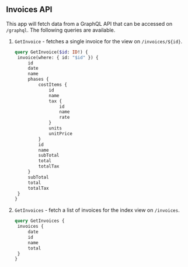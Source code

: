 ## Invoices API

This app will fetch data from a GraphQL API that can be accessed on `/graphql`. The following queries are available.

1. `GetInvoice` - fetches a single invoice for the view on `/invoices/${id}`.

   ```graphql
   query GetInvoice($id: ID!) {
   	invoice(where: { id: "$id" }) {
   		id
   		date
   		name
   		phases {
   			costItems {
   				id
   				name
   				tax {
   					id
   					name
   					rate
   				}
   				units
   				unitPrice
   			}
   			id
   			name
   			subTotal
   			total
   			totalTax
   		}
   		subTotal
   		total
   		totalTax
   	}
   }
   ```

1. `GetInvoices` - fetch a list of invoices for the index view on `/invoices`.

   ```graphql
   query GetInvoices {
   	invoices {
   		date
   		id
   		name
   		total
   	}
   }
   ```
